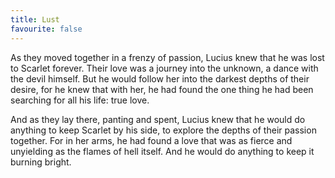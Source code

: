 ```yaml
---
title: Lust
favourite: false
---
```

As they moved together in a frenzy of passion, Lucius knew that he was lost to Scarlet forever. Their love was a journey into the unknown, a dance with the devil himself. But he would follow her into the darkest depths of their desire, for he knew that with her, he had found the one thing he had been searching for all his life: true love.

And as they lay there, panting and spent, Lucius knew that he would do anything to keep Scarlet by his side, to explore the depths of their passion together. For in her arms, he had found a love that was as fierce and unyielding as the flames of hell itself. And he would do anything to keep it burning bright.
